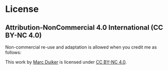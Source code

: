 # License

## Attribution-NonCommercial 4.0 International (CC BY-NC 4.0)

Non-commercial re-use and adaptation is allowed when you credit me as follows:

This work by [Marc Duiker](https://twitter.com/marcduiker/) is licensed under [CC BY-NC 4.0](https://creativecommons.org/licenses/by-nc/4.0/).